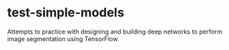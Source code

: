 # test-simple-models
Attempts to practice with designing and building deep networks to perform image segmentation using TensorFlow
